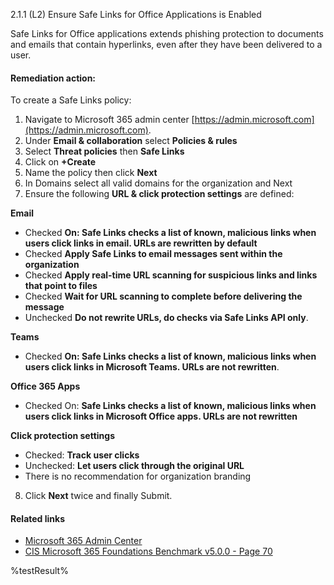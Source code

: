 2.1.1 (L2) Ensure Safe Links for Office Applications is Enabled

Safe Links for Office applications extends phishing protection to documents and emails that contain hyperlinks, even after they have been delivered to a user.

#### Remediation action:

To create a Safe Links policy:

1. Navigate to Microsoft 365 admin center [https://admin.microsoft.com](https://admin.microsoft.com).
2. Under **Email & collaboration** select **Policies & rules**
3. Select **Threat policies** then **Safe Links**
4. Click on **+Create**
5. Name the policy then click **Next**
6. In Domains select all valid domains for the organization and Next
7. Ensure the following **URL & click protection settings** are defined:

**Email**
* Checked **On: Safe Links checks a list of known, malicious links when users click links in email. URLs are rewritten by default**
* Checked **Apply Safe Links to email messages sent within the organization**
* Checked **Apply real-time URL scanning for suspicious links and links that point to files**
* Checked **Wait for URL scanning to complete before delivering the message**
* Unchecked **Do not rewrite URLs, do checks via Safe Links API only**.

**Teams**
* Checked **On: Safe Links checks a list of known, malicious links when users click links in Microsoft Teams. URLs are not rewritten**.

**Office 365 Apps**
* Checked On: **Safe Links checks a list of known, malicious links when users click links in Microsoft Office apps. URLs are not rewritten**

**Click protection settings**
* Checked: **Track user clicks**
* Unchecked: **Let users click through the original URL**
* There is no recommendation for organization branding
8. Click **Next** twice and finally Submit.

#### Related links

* [Microsoft 365 Admin Center](https://admin.microsoft.com)
* [CIS Microsoft 365 Foundations Benchmark v5.0.0 - Page 70](https://www.cisecurity.org/benchmark/microsoft_365)

<!--- Results --->
%testResult%